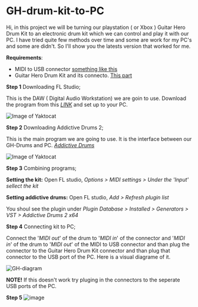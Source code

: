 # GH-drum-kit-to-PC
Hi, in this project we will be turning our playstation ( or Xbox ) Guitar Hero Drum Kit to an electronic drum kit which we can control and play it with our PC.
I have tried quite few methods over time and some are work for my PC's and some are didn't. So I'll show you the latests version that worked for me.

**Requirements**:
- MIDI to USB connector [something like this](https://www.amazon.com/Interface-Converter-Adapter-Indicator-Keyboard/dp/B087G7L7J2/ref=sr_1_1_sspa?dchild=1&keywords=usb+midi+cable&qid=1628748250&sr=8-1-spons&psc=1&spLa=ZW5jcnlwdGVkUXVhbGlmaWVyPUE0OVFMSTk5MThSQk4mZW5jcnlwdGVkSWQ9QTAxMDczNzVDRVFEV1hJTENFWFcmZW5jcnlwdGVkQWRJZD1BMDAyODI4ODFUSVFKVzhOTjdZQlMmd2lkZ2V0TmFtZT1zcF9hdGYmYWN0aW9uPWNsaWNrUmVkaXJlY3QmZG9Ob3RMb2dDbGljaz10cnVl)
- Guitar Hero Drum Kit and its connecto. [This part](https://i.ebayimg.com/images/g/eZsAAOSwU9xUPSLg/s-l400.jpg)

**Step 1** Downloading FL Studio;

This is the DAW ( Digital Audio Workstation) we are goin to use. Download the program from this [*LINK*](https://www.image-line.com/fl-studio-download/) and set up to your PC.

![Image of Yaktocat](https://www.seekpng.com/png/small/177-1777099_skills-fl-studio-logo-transparent.png)

**Step 2** Downloading Addictive Drums 2;

This is the main program we are going to use. It is the interface between our GH-Drums and PC. 
[*Addictive Drums*](https://www.youtube.com/watch?v=52-ESQODJJw)

![Image of Yaktocat](https://assets.xlnaudio.com/products/icons/303/BUADTOTA.jpg)

**Step 3** Combining programs;

**Setting the kit:** Open FL studio, *Options > MIDI settings > Under the 'Input' sellect the kit*

**Setting addictive drums:** Open FL studio,  *Add > Refresh plugin list*

You shoul see the plugin under *Plugin Database > Installed > Generators > VST > Addictive Drums 2 x64*

**Step 4** Connecting kit to PC;

Connect the '*MIDI out*' of the drum to '*MIDI in*' of the connector and '*MIDI in*' of the drum to '*MIDI out*' of the MIDI to USB connector and than plug the connector to the Guitar Hero Drum Kit connector and than plug that connector to the USB port of the PC. Here is a visual diagrame of it.

![GH-diagram](https://user-images.githubusercontent.com/88151522/129150944-2050a51c-4b73-41ae-81aa-848228ee0fb5.png)

**NOTE!** If this doesn't work try pluging in the connectors to the seperate USB ports of the PC.

**Step 5** ![image](https://user-images.githubusercontent.com/88151522/129152471-330fa9db-55a4-4b6c-bf61-2671f5c0002d.png)





